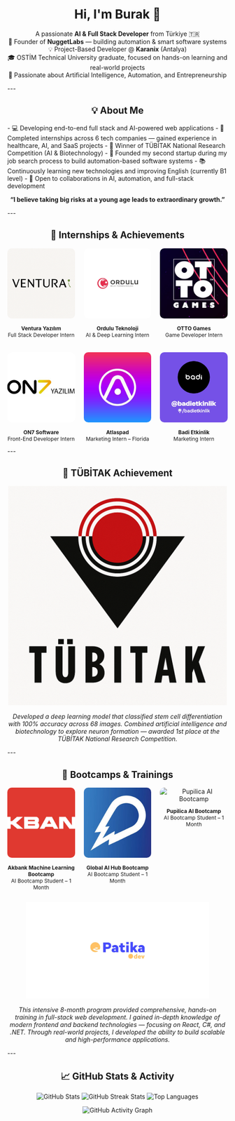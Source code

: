 <h1 align="center">Hi, I'm Burak 👋</h1>
<p align="center">
  A passionate <b>AI & Full Stack Developer</b> from Türkiye 🇹🇷 <br/>
  🚀 Founder of <b>NuggetLabs</b> — building automation & smart software systems <br/>
  💡 Project-Based Developer @ <b>Karanix</b> (Antalya) <br/>
  🎓 OSTİM Technical University graduate, focused on hands-on learning and real-world projects <br/>
  🧠 Passionate about Artificial Intelligence, Automation, and Entrepreneurship
</p>
---
<h2 align="center">💡 About Me</h2>
- 💻 Developing end-to-end full stack and AI-powered web applications  
- 🎯 Completed internships across 6 tech companies — gained experience in healthcare, AI, and SaaS projects  
- 🧬 Winner of TÜBİTAK National Research Competition (AI & Biotechnology)  
- 🚀 Founded my second startup during my job search process to build automation-based software systems  
- 📚 Continuously learning new technologies and improving English (currently B1 level)  
- 🤝 Open to collaborations in AI, automation, and full-stack development  
<p align="center">
  <b>“I believe taking big risks at a young age leads to extraordinary growth.”</b>
</p>
---
<h2 align="center">💼 Internships & Achievements</h2>
<div align="center" style="display:grid; grid-template-columns:repeat(auto-fit,minmax(150px,1fr)); gap:20px; max-width:900px; margin:auto; width:100%;">
  <div>
    <img src="./assets/ventura.png" alt="Ventura Yazılım" style="width:160px; height:160px; object-fit:cover; border-radius:10px;"/>
    <p style="text-align:center;font-size:12px;"><b>Ventura Yazılım</b><br/>Full Stack Developer Intern</p>
  </div>
  <div>
    <img src="./assets/ordulu.jpg.webp" alt="Ordulu Teknoloji" style="width:160px; height:160px; object-fit:cover; border-radius:10px;"/>
    <p style="text-align:center;font-size:12px;"><b>Ordulu Teknoloji</b><br/>AI & Deep Learning Intern</p>
  </div>
  <div>
    <img src="./assets/otto.jpg" alt="OTTO Games" style="width:160px; height:160px; object-fit:cover; border-radius:10px;"/>
    <p style="text-align:center;font-size:12px;"><b>OTTO Games</b><br/>Game Developer Intern</p>
  </div>
  <div>
    <img src="./assets/on7.jpeg" alt="ON7 Software" style="width:160px; height:160px; object-fit:cover; border-radius:10px;"/>
    <p style="text-align:center;font-size:12px;"><b>ON7 Software</b><br/>Front-End Developer Intern</p>
  </div>
  <div>
    <img src="./assets/atlaspad.jpg" alt="Atlaspad" style="width:160px; height:160px; object-fit:cover; border-radius:10px;"/>
    <p style="text-align:center;font-size:12px;"><b>Atlaspad</b><br/>Marketing Intern – Florida</p>
  </div>
  <div>
    <img src="./assets/badi.jpg" alt="Badi Etkinlik" style="width:160px; height:160px; object-fit:cover; border-radius:10px;"/>
    <p style="text-align:center;font-size:12px;"><b>Badi Etkinlik</b><br/>Marketing Intern</p>
  </div>
</div>
---
<h2 align="center">🥇 TÜBİTAK Achievement</h2>
<p align="center">
  <img src="./assets/tubitak.png" width="500" alt="TÜBİTAK Achievement"/>
</p>
<p align="center">
  <i>
  Developed a deep learning model that classified stem cell differentiation with 100% accuracy across 68 images.  
  Combined artificial intelligence and biotechnology to explore neuron formation — awarded 1st place at the TÜBİTAK National Research Competition.
  </i>
</p>
---
<h2 align="center">🧠 Bootcamps & Trainings</h2>
<div align="center" style="display:grid; grid-template-columns:repeat(auto-fit,minmax(150px,1fr)); gap:20px; max-width:900px; margin:auto; width:100%;">
  <div>
    <img src="./assets/bootcamp/akbank.jpg" alt="Akbank ML Bootcamp" style="width:160px; height:160px; object-fit:cover; border-radius:10px;"/>
    <p style="text-align:center;font-size:12px;"><b>Akbank Machine Learning Bootcamp</b><br/>AI Bootcamp Student – 1 Month</p>
  </div>
  <div>
    <img src="./assets/bootcamp/Global.jpeg" alt="Global AI Hub Bootcamp" style="width:160px; height:160px; object-fit:cover; border-radius:10px;"/>
    <p style="text-align:center;font-size:12px;"><b>Global AI Hub Bootcamp</b><br/>AI Bootcamp Student – 1 Month</p>
  </div>
  <div>
    <img src="./assets/bootcamp/PUPİLICA.png" alt="Pupilica AI Bootcamp" style="width:160px; height:160px; object-fit:cover; border-radius:10px;"/>
    <p style="text-align:center;font-size:12px;"><b>Pupilica AI Bootcamp</b><br/>AI Bootcamp Student – 1 Month</p>
  </div>
</div>
<p align="center">
  <img src="./assets/bootcamp/patika.png" width="420" alt="Patika+ Full Stack Bootcamp"/>
</p>
<p align="center">
  <i>
  This intensive 8-month program provided comprehensive, hands-on training in full-stack web development.  
  I gained in-depth knowledge of modern frontend and backend technologies — focusing on React, C#, and .NET.  
  Through real-world projects, I developed the ability to build scalable and high-performance applications.
  </i>
</p>
---
<h2 align="center">📈 GitHub Stats & Activity</h2>
<p align="center">
  <img src="https://github-readme-stats.vercel.app/api?username=BurakTeli&show_icons=true&theme=github_dark&hide_border=true" height="150" alt="GitHub Stats"/>
  <img src="https://github-readme-streak-stats.herokuapp.com?user=BurakTeli&theme=github-dark&hide_border=true" height="150" alt="GitHub Streak Stats"/>
  <img src="https://github-readme-stats.vercel.app/api/top-langs/?username=BurakTeli&layout=compact&theme=github_dark&hide_border=true" height="150" alt="Top Languages"/>
</p>
<p align="center">
  <img src="https://github-readme-activity-graph.vercel.app/graph?username=BurakTeli&theme=react-dark&custom_title=Burak%20Telli's%20Contribution%20Graph&hide_border=true" height="230" alt="GitHub Activity Graph"/>
</p>
